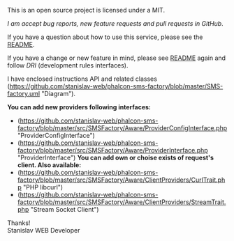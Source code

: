 This is an open source project is licensed under a MIT.

*I am accept bug reports, new feature requests and pull requests in GitHub*.

If you have a question about how to use this service, please see the [README](https://github.com/stanislav-web/phalcon-sms-factory/blob/master/README.md).

If you have a change or new feature in mind, please see [README](https://github.com/stanislav-web/phalcon-sms-factory/blob/master/README.md) again and follow *DRI* (development rules interfaces).

I have enclosed instructions API and related classes (https://github.com/stanislav-web/phalcon-sms-factory/blob/master/SMS-factory.uml "Diagram").

**You can add new providers following interfaces:**
- (https://github.com/stanislav-web/phalcon-sms-factory/blob/master/src/SMSFactory/Aware/ProviderConfigInterface.php "ProviderConfigInterface")
- (https://github.com/stanislav-web/phalcon-sms-factory/blob/master/src/SMSFactory/Aware/ProviderInterface.php "ProviderInterface")
**You can add own or choise exists of request's client. Also available:**
- (https://github.com/stanislav-web/phalcon-sms-factory/blob/master/src/SMSFactory/Aware/ClientProviders/CurlTrait.php "PHP libcurl")
- (https://github.com/stanislav-web/phalcon-sms-factory/blob/master/src/SMSFactory/Aware/ClientProviders/StreamTrait.php "Stream Socket Client")

Thanks! <br />
Stanislav WEB Developer
